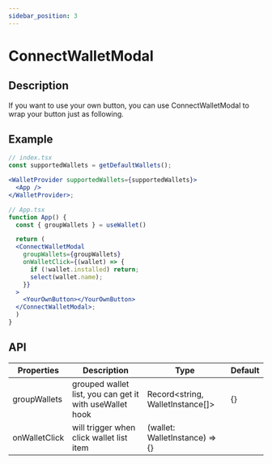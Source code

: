 ```yaml
---
sidebar_position: 3
---
```


# ConnectWalletModal

## Description

If you want to use your own button, you can use ConnectWalletModal to wrap your button just as following.

## Example

```jsx
// index.tsx
const supportedWallets = getDefaultWallets();

<WalletProvider supportedWallets={supportedWallets}>
  <App />
</WalletProvider>;

// App.tsx
function App() {
  const { groupWallets } = useWallet()

  return (
  <ConnectWalletModal
    groupWallets={groupWallets}
    onWalletClick={(wallet) => {
      if (!wallet.installed) return;
      select(wallet.name);
    }}
  >
    <YourOwnButton></YourOwnButton>
  </ConnectWalletModal>;
  )
}

```

## API

| Properties    | Description                                             | Type                                | Default |
| ------------- | ------------------------------------------------------- | ----------------------------------- | ------- |
| groupWallets  | grouped wallet list, you can get it with useWallet hook | Record&lt;string, WalletInstance[]> | {}      |
| onWalletClick | will trigger when click wallet list item                | (wallet: WalletInstance) => {}      |         |
